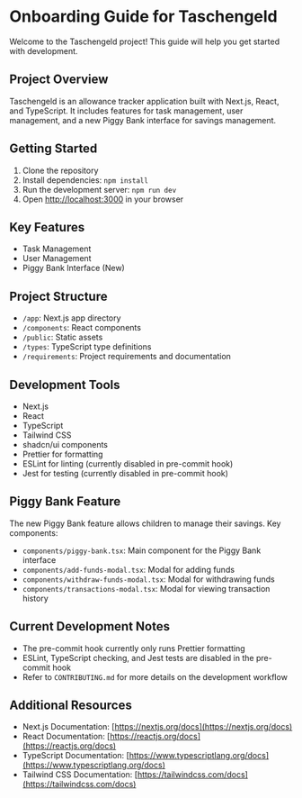 # Onboarding Guide for Taschengeld

Welcome to the Taschengeld project! This guide will help you get started with development.

## Project Overview

Taschengeld is an allowance tracker application built with Next.js, React, and TypeScript. It includes features for task management, user management, and a new Piggy Bank interface for savings management.

## Getting Started

1. Clone the repository
2. Install dependencies: `npm install`
3. Run the development server: `npm run dev`
4. Open [http://localhost:3000](http://localhost:3000) in your browser

## Key Features

- Task Management
- User Management
- Piggy Bank Interface (New)

## Project Structure

- `/app`: Next.js app directory
- `/components`: React components
- `/public`: Static assets
- `/types`: TypeScript type definitions
- `/requirements`: Project requirements and documentation

## Development Tools

- Next.js
- React
- TypeScript
- Tailwind CSS
- shadcn/ui components
- Prettier for formatting
- ESLint for linting (currently disabled in pre-commit hook)
- Jest for testing (currently disabled in pre-commit hook)

## Piggy Bank Feature

The new Piggy Bank feature allows children to manage their savings. Key components:

- `components/piggy-bank.tsx`: Main component for the Piggy Bank interface
- `components/add-funds-modal.tsx`: Modal for adding funds
- `components/withdraw-funds-modal.tsx`: Modal for withdrawing funds
- `components/transactions-modal.tsx`: Modal for viewing transaction history

## Current Development Notes

- The pre-commit hook currently only runs Prettier formatting
- ESLint, TypeScript checking, and Jest tests are disabled in the pre-commit hook
- Refer to `CONTRIBUTING.md` for more details on the development workflow

## Additional Resources

- Next.js Documentation: [https://nextjs.org/docs](https://nextjs.org/docs)
- React Documentation: [https://reactjs.org/docs](https://reactjs.org/docs)
- TypeScript Documentation: [https://www.typescriptlang.org/docs](https://www.typescriptlang.org/docs)
- Tailwind CSS Documentation: [https://tailwindcss.com/docs](https://tailwindcss.com/docs)
